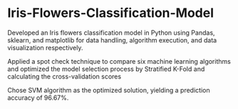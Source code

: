 # Iris-Flowers-Classification-Model
Developed an Iris flowers classification model in Python using Pandas, sklearn, and matplotlib for data handling, algorithm execution, and data visualization respectively.

Applied a spot check technique to compare six machine learning algorithms and optimized the model selection process by Stratified K-Fold and calculating the cross-validation scores

Chose SVM algorithm as the optimized solution, yielding a prediction accuracy of 96.67%.
